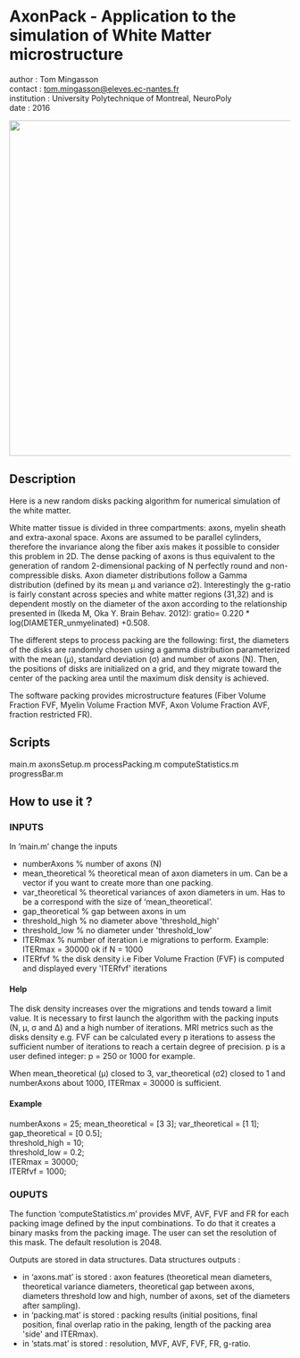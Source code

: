 
# AxonPack - Application to the simulation of White Matter microstructure

author : Tom Mingasson    
contact : tom.mingasson@eleves.ec-nantes.fr          
institution : University Polytechnique of Montreal, NeuroPoly   
date : 2016 

<img src="https://github.com/vherman3/AxonSegmentation/blob/master/doc/schema.jpg" width="600px" align="middle" />

## Description 

Here is  a new random disks packing algorithm for numerical simulation of the white matter. 

White matter tissue is divided in three compartments:  axons, myelin sheath and extra-axonal space. Axons are assumed to be parallel cylinders, therefore the invariance along the fiber axis makes it possible to consider this problem in 2D. The dense packing of axons is thus equivalent to the generation of random 2-dimensional packing of N perfectly round and non-compressible disks. Axon diameter distributions follow a Gamma distribution (defined by its mean µ and variance σ2). Interestingly the g-ratio is fairly constant across species and white matter regions (31,32) and is dependent mostly on the diameter of the axon according to the relationship presented in (Ikeda M, Oka Y. Brain Behav. 2012):  gratio= 0.220 * log(DIAMETER_unmyelinated) +0.508. 

The different steps to process packing are the following: first, the diameters of the disks are randomly chosen using a gamma distribution parameterized with the mean (µ), standard deviation (σ) and number of axons (N).  Then, the positions of disks are initialized on a grid, and they migrate toward the center of the packing area until the maximum disk density is achieved. 


The software packing provides microstructure features (Fiber Volume Fraction FVF, Myelin Volume Fraction MVF, Axon Volume Fraction AVF, fraction restricted FR).

## Scripts

main.m
axonsSetup.m
processPacking.m
computeStatistics.m
progressBar.m

## How to use it ?

### INPUTS
In ‘main.m’ change the inputs

- numberAxons        % number of axons (N)
- mean_theoretical   % theoretical mean of axon diameters in um. Can be a vector if you want to create more than one packing.
- var_theoretical    % theoretical variances of axon diameters in um. Has to be a correspond with the size of ‘mean_theoretical’.
- gap_theoretical    % gap between axons in um 
- threshold_high     % no diameter above 'threshold_high'
- threshold_low      % no diameter under 'threshold_low'
- ITERmax            % number of iteration i.e migrations to perform. Example: ITERmax = 30000 ok if N = 1000
- ITERfvf            % the disk density i.e Fiber Volume Fraction (FVF) is computed and displayed every 'ITERfvf' iterations

#### Help 	

The disk density increases over the migrations and tends toward a limit value. It is necessary to first launch the algorithm with the packing inputs (N, µ, σ and Δ) and a high number of iterations. MRI metrics such as the disks density e.g. FVF can be calculated every p iterations to assess the sufficient number of iterations to reach a certain degree of precision. p is a user defined integer: p = 250 or 1000 for example. 

When mean_theoretical (μ) closed to 3, var_theoretical (σ2) closed to 1 and numberAxons about 1000, ITERmax = 30000 is sufficient. 


#### Example  	
numberAxons = 25;
mean_theoretical = [3 3]; 
var_theoretical  = [1 1];                    
gap_theoretical  = [0 0.5];                                
threshold_high = 10;                                     
threshold_low = 0.2;                                         
ITERmax = 30000;                       
ITERfvf = 1000;                             

### OUPUTS
The function ‘computeStatistics.m’ provides MVF, AVF, FVF and FR for each packing image defined by the input combinations. To do that it creates a binary masks
from the packing image. The user can set the resolution of this mask. The default resolution is 2048. 

Outputs are stored in data structures. Data structures outputs :
- in ‘axons.mat’ is stored : axon features (theoretical mean diameters, theoretical variance diameters, theoretical gap between axons, diameters threshold low and high, number of axons, set of the diameters after sampling).
- in ‘packing.mat’ is stored : packing results (initial positions, final position, final overlap ratio in the paking, length of the packing area 'side' and ITERmax). 
- in ‘stats.mat’ is stored : resolution, MVF, AVF, FVF, FR, g-ratio. 

